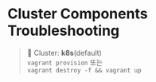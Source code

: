 # Cluster Components Troubleshooting

> 📘 Cluster: **k8s**(default)
<br> `vagrant provision` 또는
<br> `vagrant destroy -f && vagrant up`